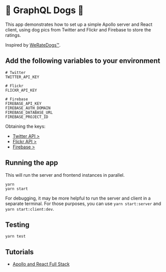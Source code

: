 # 🐶 GraphQL Dogs 💩

This app demonstrates how to set up a simple Apollo server and React client, using dog pics from Twitter and Flickr and Firebase to store the ratings.

Inspired by [WeRateDogs™](https://twitter.com/dog_rates).

## Add the following variables to your environment

```
# Twitter
TWITTER_API_KEY

# Flickr
FLICKR_API_KEY

# Firebase
FIREBASE_API_KEY
FIREBASE_AUTH_DOMAIN
FIREBASE_DATABASE_URL
FIREBASE_PROJECT_ID
```

Obtaining the keys:

- [Twitter API >](https://apps.twitter.com/)
- [Flickr API >](https://www.flickr.com/services/api/misc.api_keys.html)
- [Firebase >](https://firebase.google.com/)

## Running the app

This will run the server and frontend instances in parallel.

```
yarn
yarn start
```

For debugging, it may be more helpful to run the server and client in a separate
terminal. For those purposes, you can use `yarn start:server` and `yarn start:client:dev`.

## Testing

```
yarn test
```

## Tutorials
- [Apollo and React Full Stack](https://dev-blog.apollodata.com/full-stack-react-graphql-tutorial-582ac8d24e3b)
